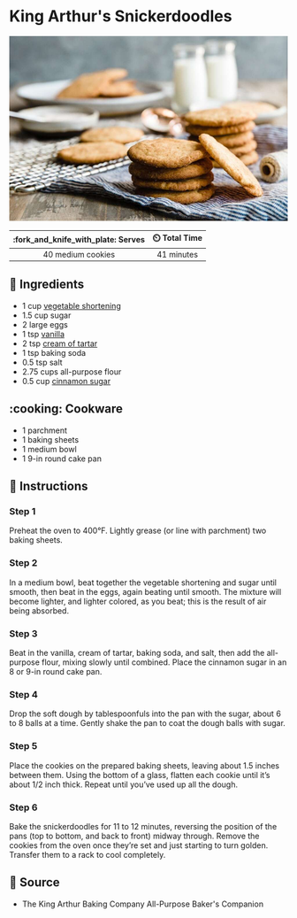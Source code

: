 # King Arthur's Snickerdoodles

![King Arthur's Snickerdoodles](../assets/images/king-arthur's-snickerdoodles.jpg)

| :fork_and_knife_with_plate: Serves | :timer_clock: Total Time |
|:----------------------------------:|:-----------------------: |
| 40 medium cookies | 41 minutes |

## :salt: Ingredients

- 1 cup [vegetable shortening][4]
- 1.5 cup sugar
- 2 large eggs
- 1 tsp [vanilla][3]
- 2 tsp [cream of tartar][1]
- 1 tsp baking soda
- 0.5 tsp salt
- 2.75 cups all-purpose flour
- 0.5 cup [cinnamon sugar][2]

## :cooking: Cookware

- 1 parchment
- 1 baking sheets
- 1 medium bowl
- 1 9-in round cake pan

## :pencil: Instructions

### Step 1

Preheat the oven to 400°F. Lightly grease (or line with parchment) two baking sheets.

### Step 2

In a medium bowl, beat together the vegetable shortening and sugar until smooth, then beat in the eggs, again beating
until smooth. The mixture will become lighter, and lighter colored, as you beat; this is the result of air being
absorbed.

### Step 3

Beat in the vanilla, cream of tartar, baking soda, and salt, then add the all-purpose flour, mixing slowly until
combined. Place the cinnamon sugar in an 8 or 9-in round cake pan.

### Step 4

Drop the soft dough by tablespoonfuls into the pan with the sugar, about 6 to 8 balls at a time. Gently shake the pan to
coat the dough balls with sugar.

### Step 5

Place the cookies on the prepared baking sheets, leaving about 1.5 inches between them. Using the bottom of a glass,
flatten each cookie until it’s about 1/2 inch thick. Repeat until you’ve used up all the dough.

### Step 6

Bake the snickerdoodles for 11 to 12 minutes, reversing the position of the pans (top to bottom, and back to front)
midway through. Remove the cookies from the oven once they’re set and just starting to turn golden. Transfer them to a
rack to cool completely.

## :link: Source

- The King Arthur Baking Company All-Purpose Baker's Companion

[1]: <../reference/equivalents-and-substitutes.md#cream-of-tartar>
[2]: <../ingredients/cinnamon-sugar.md>
[3]: <../reference/equivalents-and-substitutes.md#vanilla>
[4]: <../reference/equivalents-and-substitutes.md#vegetable-shortening>
